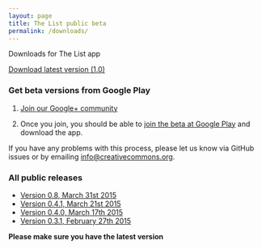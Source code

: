 ```yaml
---
layout: page
title: The List public beta
permalink: /downloads/
---
```


Downloads for The List app

<p><a href="https://github.com/creativecommons/list/releases/download/1.0/the_list-1.0.apk" class="btn btn-success btn-lg">Download latest version (1.0)</a></p>

### Get beta versions from Google Play

1. [Join our Google+ community](https://plus.google.com/communities/102795983782763259834)

2. Once you join, you should be able to [join the beta at Google Play](https://play.google.com/apps/testing/org.creativecommons.thelist) and download the app.

If you have any problems with this process, please let us know via GitHub issues or by emailing <info@creativecommons.org>.

### All public releases

* [Version 0.8, March 31st 2015](https://github.com/creativecommons/list/releases/download/0.8/app-release.apk)
* [Version 0.4.1, March 21st 2015](/releases/thelist-0.4.1.apk)
* [Version 0.4.0, March 17th 2015](/releases/thelist-0.4.0.apk)
* [Version 0.3.1, February 27th 2015](/releases/thelist-0.3.1.apk)

**Please make sure you have the latest version**
